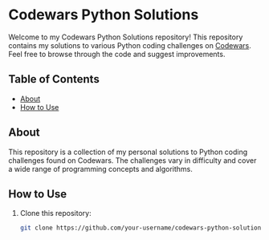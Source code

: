 # Codewars Python Solutions

Welcome to my Codewars Python Solutions repository! This repository contains my solutions to various Python coding challenges on [Codewars](https://www.codewars.com/). Feel free to browse through the code and suggest improvements.

## Table of Contents

- [About](#about)
- [How to Use](#how-to-use)


## About

This repository is a collection of my personal solutions to Python coding challenges found on Codewars. The challenges vary in difficulty and cover a wide range of programming concepts and algorithms.

## How to Use

1. Clone this repository:
   ```sh
   git clone https://github.com/your-username/codewars-python-solutions.git
